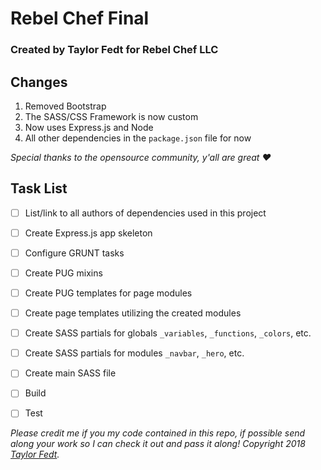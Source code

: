 # Rebel Chef Final
### Created by Taylor Fedt for Rebel Chef LLC

## Changes
  1. Removed Bootstrap
  2. The SASS/CSS Framework is now custom
  3. Now uses Express.js and Node
  4. All other dependencies in the `package.json` file for now
  
*Special thanks to the opensource community, y'all are great :heart:*

## Task List
- [ ] List/link to all authors of dependencies used in this project
- [ ] Create Express.js app skeleton
- [ ] Configure GRUNT tasks
- [ ] Create PUG mixins
- [ ] Create PUG templates for page modules
- [ ] Create page templates utilizing the created modules
- [ ] Create SASS partials for globals `_variables`, `_functions`, `_colors`, etc.
- [ ] Create SASS partials for modules `_navbar`, `_hero`, etc.
- [ ] Create main SASS file
- [ ] Build 
- [ ] Test



*Please credit me if you my code contained in this repo, if possible send along your work so I can check it out and pass it along! Copyright 2018 [Taylor Fedt](http://www.taylorfedt.com).*
